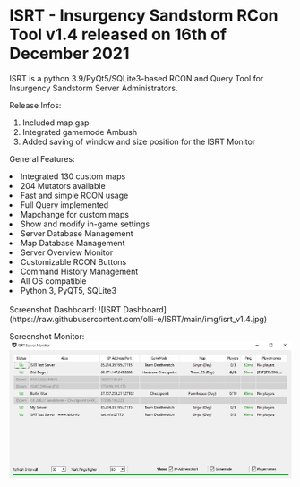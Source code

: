 # ISRT - Insurgency Sandstorm RCon Tool v1.4 released on 16th of December 2021

ISRT is a python 3.9/PyQt5/SQLite3-based RCON and Query Tool for Insurgency Sandstorm Server Administrators.

Release Infos:
1. Included map gap
2. Integrated gamemode Ambush
3. Added saving of window and size position for the ISRT Monitor

General Features:
<li>Integrated 130 custom maps</li>
<li>204 Mutators available</li>
<li>Fast and simple RCON usage</li>
<li>Full Query implemented</li>
<li>Mapchange for custom maps</li>
<li>Show and modify in-game settings</li>
<li>Server Database Management</li>
<li>Map Database Management</li>
<li>Server Overview Monitor</li>
<li>Customizable RCON Buttons</li>
<li>Command History Management</li>
<li>All OS compatible</li>
<li>Python 3, PyQT5, SQLite3</li>
  <br/>
Screenshot Dashboard:  
![ISRT Dashboard](https://raw.githubusercontent.com/olli-e/ISRT/main/img/isrt_v1.4.jpg)  
  
Screenshot Monitor:  
![ISRT Monitor](https://raw.githubusercontent.com/olli-e/ISRT/main/img/monitor_v1.3.jpg)  
  <br/>  
